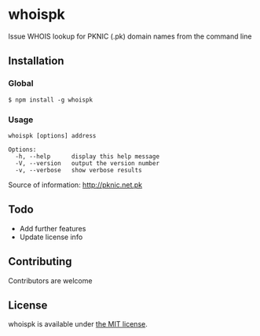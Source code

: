 whoispk
========

Issue WHOIS lookup for PKNIC (.pk) domain names from the command line

## Installation

### Global

    $ npm install -g whoispk

### Usage

    whoispk [options] address

    Options:
      -h, --help      display this help message
      -V, --version   output the version number
      -v, --verbose   show verbose results  

Source of information: http://pknic.net.pk

## Todo

* Add further features
* Update license info

## Contributing

Contributors are welcome

## License

whoispk is available under [the MIT license](https://github.com/abbassiddiqi/whoispk/blob/master/LICENSE).
